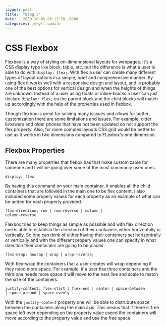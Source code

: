 ```yaml
---
layout: post
title:  "Blog 5"
date:   2020-10-09 08:12:38 -0700
categories: jekyll update
---
```


<h1>CSS Flexbox</h1>

<p>
    Flexbox is a way of styling on-dimennsional layouts for webpages. It's a CSS display type like block, table, etc. but the difference is what a user is able to do with <code>display: flex;</code>. With flex a user can create many different types of layout options in a simple, brief and comprehensive manner. By using flex it works well with a responsive design and layout, and is probably one of the best options for vertical design and when the heights of things are unknown. Instead of a user using floats or inline-blocks a user can just declare <code>display: flex;</code> on the parent block and the child blocks will match up accordingly with the help of the properties used in flexbox.
<p>
    Though flexbox is great for solving many isssues and allows for better customization there are some limitations and issues. For example, older broswers and older phones that have not been updated do not support the flex property. Also, for more complex layouts CSS grid would be better to use as it works in two dimensions compared to FLexbox's one dimension.
</p>

<h2>Flexbox Properties</h2>
<p> There are many properties that flebox has that make customizable for someone and I will be going over some of the most commonly used ones.</p>

<code>display: flex</code>

<p>
    By having this command on your main container, it enables all the child containers that are followed in the main one to be flex content. i also included some propery values for each property as an example of what can be added for each property provided.
</p>

<code>flex-direction: row | row-reverse | column | column-reverse</code>

<p>
    Flexbox tries to keep things as simple as possible and with flex direction one is able to establish the direction of their containers either horizontally or vertically. So one can think of either having their containers set horizontrally or vertically and  with the different propery values one can specify in what direction their containers are going to be placed. 
</p>

<code>flex-wrap: nowrap | wrap | wrap-reverse;</code>

<p>
    With flex-wrap the containers that a user creates will wrap depending if they need more space. For example, if a user has three containers and the third one needs more space it will move to the next line and scale to match the size of the containers.
</p>

<code>justify-content: flex-start | flex-end | center | space-between | space-around | space-evenly ..... </code>

<p>
    With the <code>justify-content</code> property one will be able to distrubute space between the containers along the main axis. This means that if there is free space left over depending on the property value useed the containers will move according to the property value and use the free space.
</p>
